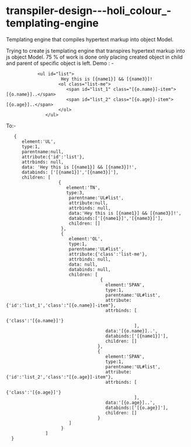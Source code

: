 # transpiler-design---holi_colour_-templating-engine
Templating engine that compiles hypertext markup into object Model. 



Trying to create js templating engine that transpires  hypertext markup into js object Model. 
75 % of work is done only placing created object in child and parent of specific object is left.
Demo : - 

                <ul id="list">
                         Hey this is [{name1}] && [{name3}]!
                        <ol class="list-me">
                           <span id="list_1" class="[{o.name}]-item">[{o.name}]..</span>
                           <span id="list_2" class="[{o.age}]-item">[{o.age}]..</span>
                        </ol>
                   </ul>

   To:- 

       {
          element:'UL',
          type:1, 
          parentname:null, 
          attribute:{'id':'list'},
          attrbinds: null, 
          data: 'Hey this is [{name1}] && [{name3}]!',
          databinds: ['[{name1}]','[{name3}]'], 
          children: [   
                        {
                           element:'TN', 
                           type:3, 
                            parentname:'UL#list', 
                            attribute:null,
                            attrbinds: null, 
                            data:'Hey this is [{name1}] && [{name3}]!',
                            databinds:['[{name1}]','[{name3}]'],
                            children: [] 
                         }, 
                         {
                            element:'OL',
                            type:1, 
                            parentname:'UL#list',
                            attribute:{'class':'list-me'},
                            attrbinds: null,
                            data: null,
                            databinds: null,
                            children: [
                                        {
                                          element:'SPAN',
                                          type:1, 
                                          parentname:'UL#list',
                                          attribute:{'id':'list_1','class':"[{o.name}]-item"},
                                          attrbinds: [ 
                                                        {'class':'[{o.name}]'}
                                                     ], 
                                          data:'[{o.name}]..', 
                                          databinds:['[{name1}]'], 
                                          children: [] 
                                       },
                                       {
                                          element:'SPAN', 
                                          type:1,
                                          parentname:'UL#list',
                                          attribute:{'id':'list_2','class':"[{o.age}]-item"},
                                          attrbinds: [ 
                                                        {'class':'[{o.age}]'}
                                                     ], 
                                          data:'[{o.age}]..',
                                          databinds:['[{o.age}]'], 
                                          children: [] 
                                       }
                            ] 
                         }
                   ]
      }


